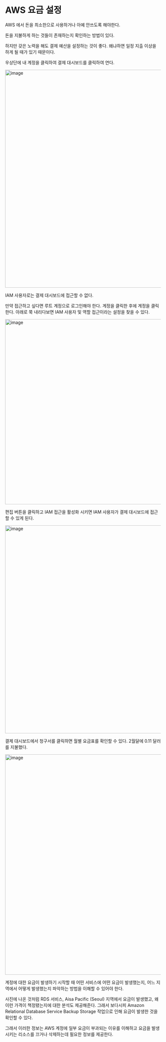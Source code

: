 # AWS 요금 설정

AWS 에서 돈을 최소한으로 사용하거나 아예 안쓰도록 해야한다.

돈을 지불하게 하는 것들이 존재하는지 확인하는 방법이 있다.

하지만 갖은 노력을 해도 결제 예산을 설정하는 것이 좋다. 왜냐하면 일정 지출 이상을 하게 될 때가 있기 때문이다.

우상단에 내 계정을 클릭하여 결제  대시보드를 클릭하여 연다.

<img width="705" alt="image" src="https://user-images.githubusercontent.com/67403886/156128735-cc73e9c2-df08-4aaf-bf47-453c35d459fd.png">


IAM 사용자로는 결제 대시보드에 접근할 수 없다.

만약 접근하고 싶다면 루트 계정으로 로그인해야 한다. 계정을 클릭한 후에 계정을 클릭한다. 아래로 쭉 내리다보면 IAM 사용자 및 역할 접근이라는 설정을 찾을 수 있다.

<img width="599" alt="image" src="https://user-images.githubusercontent.com/67403886/156128774-2522ca9b-5b98-4c64-9e86-4a50b457e2ba.png">


편집 버튼을 클릭하고 IAM 접근을 활성화 시키면 IAM 사용자가 결제 대시보드에 접근할 수 있게 된다.

<img width="673" alt="image" src="https://user-images.githubusercontent.com/67403886/156128805-704cdb6f-8c17-491c-9c9a-279d4b280260.png">


결제 대시보드에서 청구서를 클릭하면 월별 요금표를 확인할 수 있다. 2월달에 0.11 달러를 지불했다.

<img width="713" alt="image" src="https://user-images.githubusercontent.com/67403886/156128846-4afd21ff-6f77-461e-af75-321f50bcc57f.png">


계정에 대한 요금이 발생하기 시작할 때 어떤 서비스에 어떤 요금이 발생했는지, 어느 지역에서 어떻게 발생했는지 파악하는 방법을 이해할 수 있어야 한다.

사진에 나온 것처럼 RDS 서비스, Aisa Pacific (Seoul) 지역에서 요금이 발생했고, 왜 이런 가격이 책정됐는지에 대한 분석도 제공해준다. 그래서 보다시피 Amazon Relational Database Service Backup Storage 작업으로 인해 요금이 발생한 것을 확인할 수 있다.

그래서 이러한 정보는 AWS 계정에 일부 요금이 부과되는 이유를 이해하고 요금을 발생시키는 리소스를 끄거나 삭제하는데 필요한 정보를 제공한다.
